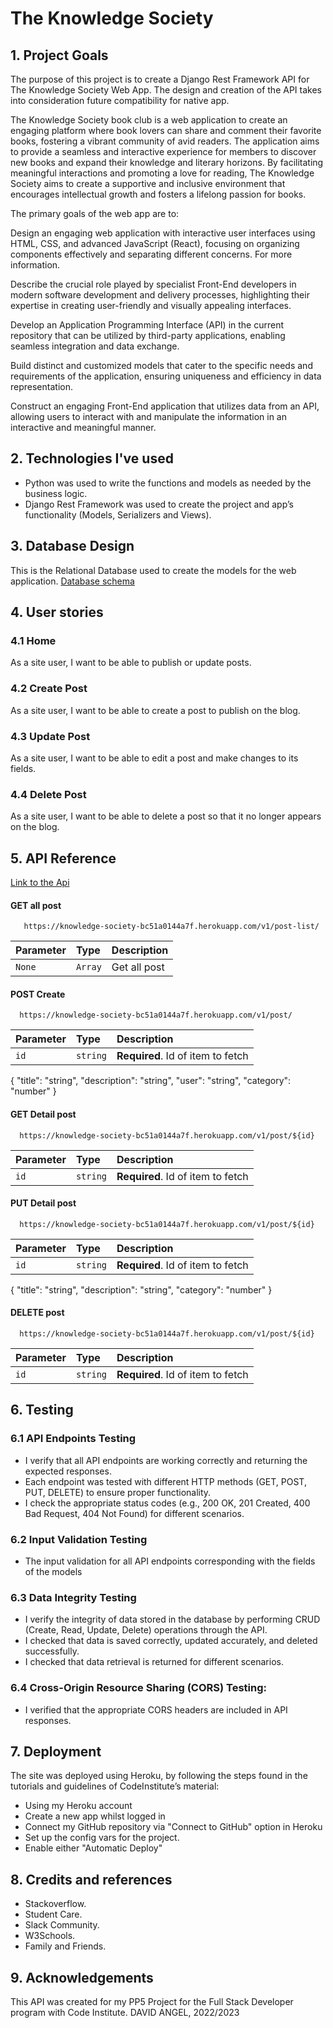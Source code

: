 
# The Knowledge Society

## 1. Project Goals
The purpose of this project is to create a Django Rest Framework API for The Knowledge Society Web App. The design and creation of the API takes into consideration future compatibility for native app.

The Knowledge Society book club is a web application to create an engaging platform where book lovers can share and comment their favorite books, fostering a vibrant community of avid readers. The application aims to provide a seamless and interactive experience for members to discover new books and expand their knowledge and literary horizons. By facilitating meaningful interactions and promoting a love for reading, The Knowledge Society aims to create a supportive and inclusive environment that encourages intellectual growth and fosters a lifelong passion for books.

The primary goals of the web app are to:

Design an engaging web application with interactive user interfaces using HTML, CSS, and advanced JavaScript (React), focusing on organizing components effectively and separating different concerns. For more information.

Describe the crucial role played by specialist Front-End developers in modern software development and delivery processes, highlighting their expertise in creating user-friendly and visually appealing interfaces.

Develop an Application Programming Interface (API) in the current repository that can be utilized by third-party applications, enabling seamless integration and data exchange.

Build distinct and customized models that cater to the specific needs and requirements of the application, ensuring uniqueness and efficiency in data representation.

Construct an engaging Front-End application that utilizes data from an API, allowing users to interact with and manipulate the information in an interactive and meaningful manner.

## 2. Technologies I've used
- Python was used to write the functions and models as needed by the business logic.
- Django Rest Framework was used to create the project and app’s functionality (Models, Serializers and Views).

## 3. Database Design
This is the Relational Database used to create the models for the web application. [Database schema]()

## 4. User stories
###  4.1 Home
As a site user, I want to be able to publish or update posts.

###  4.2 Create Post
As a site user, I want to be able to create a post to publish on the blog. 

###  4.3 Update Post
As a site user, I want to be able to edit a post and make changes to its fields. 

###  4.4 Delete Post
As a site user, I want to be able to delete a post so that it no longer appears on the blog. 

## 5. API Reference
[Link to the Api](https://knowledge-society-bc51a0144a7f.herokuapp.com/)

#### GET all post
```http
   https://knowledge-society-bc51a0144a7f.herokuapp.com/v1/post-list/
```

| Parameter | Type     | Description                |
| :-------- | :------- | :------------------------- |
|  `None`   | `Array`  | Get all post|

#### POST Create
```http
  https://knowledge-society-bc51a0144a7f.herokuapp.com/v1/post/
```

| Parameter | Type     | Description                       |
| :-------- | :------- | :-------------------------------- |
| `id`      | `string` | **Required**. Id of item to fetch |

{
    "title": "string",
    "description": "string",
    "user": "string",
    "category": "number"
}

#### GET Detail post
```http
  https://knowledge-society-bc51a0144a7f.herokuapp.com/v1/post/${id}
```

| Parameter | Type     | Description                       |
| :-------- | :------- | :-------------------------------- |
| `id`      | `string` | **Required**. Id of item to fetch |

#### PUT Detail post
```http
  https://knowledge-society-bc51a0144a7f.herokuapp.com/v1/post/${id}
```

| Parameter | Type     | Description                       |
| :-------- | :------- | :-------------------------------- |
| `id`      | `string` | **Required**. Id of item to fetch |

{
    "title": "string",
    "description": "string",
    "category": "number"
}

#### DELETE post
```http
  https://knowledge-society-bc51a0144a7f.herokuapp.com/v1/post/${id}
```

| Parameter | Type     | Description                       |
| :-------- | :------- | :-------------------------------- |
| `id`      | `string` | **Required**. Id of item to fetch |

## 6. Testing
### 6.1 API Endpoints Testing
- I verify that all API endpoints are working correctly and returning the expected responses.
- Each endpoint was tested with different HTTP methods (GET, POST, PUT, DELETE) to ensure proper functionality.
- I check the appropriate status codes (e.g., 200 OK, 201 Created, 400 Bad Request, 404 Not Found) for different scenarios.

### 6.2 Input Validation Testing
- The input validation for all API endpoints corresponding with the fields of the models

### 6.3 Data Integrity Testing
- I verify the integrity of data stored in the database by performing CRUD (Create, Read, Update, Delete) operations through the API.
- I checked that data is saved correctly, updated accurately, and deleted successfully.
- I checked that data retrieval is returned for different scenarios.

### 6.4 Cross-Origin Resource Sharing (CORS) Testing:
- I verified that the appropriate CORS headers are included in API responses.

## 7. Deployment
The site was deployed using Heroku, by following the steps found in the tutorials and guidelines of CodeInstitute’s material:

- Using my Heroku account
- Create a new app whilst logged in
- Connect my GitHub repository via "Connect to GitHub" option in Heroku
- Set up the config vars for the project.
- Enable either "Automatic Deploy"

## 8. Credits and references
- Stackoverflow.
- Student Care.
- Slack Community.
- W3Schools.
- Family and Friends.

## 9. Acknowledgements
This API was created for my PP5 Project for the Full Stack Developer program with Code Institute.
DAVID ANGEL, 2022/2023
